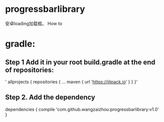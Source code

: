 # progressbarlibrary
安卓loading加载框。
How to

# gradle:
 ## Step 1 Add it in your root build.gradle at the end of repositories:
 
  ' allprojects {
		repositories {
			...
			maven { url 'https://jitpack.io' }
		}
	}'
 
 
  
 ## Step 2. Add the dependency
  
  dependencies {
	        compile 'com.github.wangzaizhou:progressbarlibrary:v1.0'
	}
